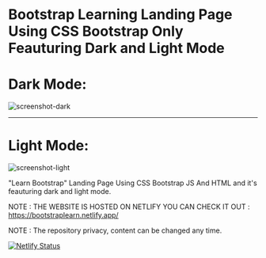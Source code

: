 # Bootstrap Learning Landing Page Using CSS Bootstrap Only Feauturing Dark and Light Mode


# Dark Mode:
![screenshot-dark](https://user-images.githubusercontent.com/96151694/179017155-8236a5dd-80f0-4071-a1f2-34afc1dbe969.png)

<hr />

# Light Mode:
![screenshot-light](https://user-images.githubusercontent.com/96151694/179017556-df20a60e-09d8-415b-8b53-8f4f02a48e53.png)


"Learn Bootstrap" Landing Page Using CSS Bootstrap JS And HTML and it's feauturing dark and light mode.

NOTE : THE WEBSITE IS HOSTED ON NETLIFY YOU CAN CHECK IT OUT : https://bootstraplearn.netlify.app/

NOTE : The repository privacy, content can be changed any time.

[![Netlify Status](https://api.netlify.com/api/v1/badges/9801872d-b048-409e-88fb-c22a799e7822/deploy-status)](https://app.netlify.com/sites/bootstraplearn/deploys)
